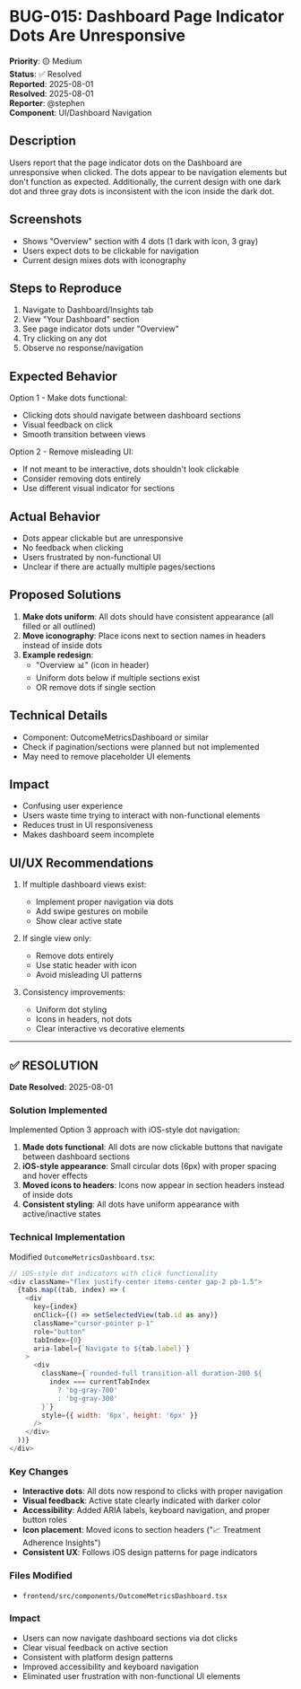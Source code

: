 # BUG-015: Dashboard Page Indicator Dots Are Unresponsive

**Priority**: 🟡 Medium  
**Status**: ✅ Resolved  
**Reported**: 2025-08-01  
**Resolved**: 2025-08-01  
**Reporter**: @stephen  
**Component**: UI/Dashboard Navigation  

## Description
Users report that the page indicator dots on the Dashboard are unresponsive when clicked. The dots appear to be navigation elements but don't function as expected. Additionally, the current design with one dark dot and three gray dots is inconsistent with the icon inside the dark dot.

## Screenshots
- Shows "Overview" section with 4 dots (1 dark with icon, 3 gray)
- Users expect dots to be clickable for navigation
- Current design mixes dots with iconography

## Steps to Reproduce
1. Navigate to Dashboard/Insights tab
2. View "Your Dashboard" section
3. See page indicator dots under "Overview"
4. Try clicking on any dot
5. Observe no response/navigation

## Expected Behavior
Option 1 - Make dots functional:
- Clicking dots should navigate between dashboard sections
- Visual feedback on click
- Smooth transition between views

Option 2 - Remove misleading UI:
- If not meant to be interactive, dots shouldn't look clickable
- Consider removing dots entirely
- Use different visual indicator for sections

## Actual Behavior
- Dots appear clickable but are unresponsive
- No feedback when clicking
- Users frustrated by non-functional UI
- Unclear if there are actually multiple pages/sections

## Proposed Solutions
1. **Make dots uniform**: All dots should have consistent appearance (all filled or all outlined)
2. **Move iconography**: Place icons next to section names in headers instead of inside dots
3. **Example redesign**:
   - "Overview 📊" (icon in header)
   - Uniform dots below if multiple sections exist
   - OR remove dots if single section

## Technical Details
- Component: OutcomeMetricsDashboard or similar
- Check if pagination/sections were planned but not implemented
- May need to remove placeholder UI elements

## Impact
- Confusing user experience
- Users waste time trying to interact with non-functional elements
- Reduces trust in UI responsiveness
- Makes dashboard seem incomplete

## UI/UX Recommendations
1. If multiple dashboard views exist:
   - Implement proper navigation via dots
   - Add swipe gestures on mobile
   - Show clear active state

2. If single view only:
   - Remove dots entirely
   - Use static header with icon
   - Avoid misleading UI patterns

3. Consistency improvements:
   - Uniform dot styling
   - Icons in headers, not dots
   - Clear interactive vs decorative elements

---

## ✅ **RESOLUTION**

**Date Resolved**: 2025-08-01

### **Solution Implemented**
Implemented Option 3 approach with iOS-style dot navigation:

1. **Made dots functional**: All dots are now clickable buttons that navigate between dashboard sections
2. **iOS-style appearance**: Small circular dots (6px) with proper spacing and hover effects
3. **Moved icons to headers**: Icons now appear in section headers instead of inside dots
4. **Consistent styling**: All dots have uniform appearance with active/inactive states

### **Technical Implementation**
Modified `OutcomeMetricsDashboard.tsx`:

```javascript
// iOS-style dot indicators with click functionality
<div className="flex justify-center items-center gap-2 pb-1.5">
  {tabs.map((tab, index) => (
    <div
      key={index}
      onClick={() => setSelectedView(tab.id as any)}
      className="cursor-pointer p-1"
      role="button"
      tabIndex={0}
      aria-label={`Navigate to ${tab.label}`}
    >
      <div
        className={`rounded-full transition-all duration-200 ${
          index === currentTabIndex 
            ? 'bg-gray-700' 
            : 'bg-gray-300'
        }`}
        style={{ width: '6px', height: '6px' }}
      />
    </div>
  ))}
</div>
```

### **Key Changes**
- **Interactive dots**: All dots now respond to clicks with proper navigation
- **Visual feedback**: Active state clearly indicated with darker color
- **Accessibility**: Added ARIA labels, keyboard navigation, and proper button roles
- **Icon placement**: Moved icons to section headers ("📈 Treatment Adherence Insights")
- **Consistent UX**: Follows iOS design patterns for page indicators

### **Files Modified**
- `frontend/src/components/OutcomeMetricsDashboard.tsx`

### **Impact**
- Users can now navigate dashboard sections via dot clicks
- Clear visual feedback on active section
- Consistent with platform design patterns
- Improved accessibility and keyboard navigation
- Eliminated user frustration with non-functional UI elements